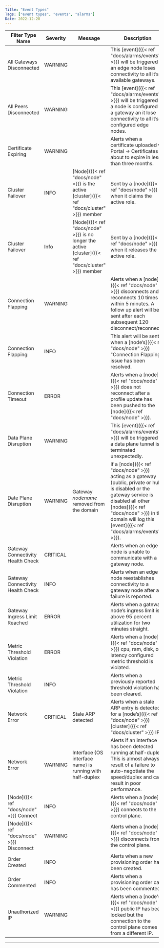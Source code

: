 ```yaml
---
Title: "Event Types"
Tags: ["event types", "events", "alarms"]
Date: 2022-12-28
---
```


| Filter Type Name                           | Severity | Message                                                                                              | Description                                                                                                                                                                                                                                        |
| ------------------------------------------ | -------- | ---------------------------------------------------------------------------------------------------- | -------------------------------------------------------------------------------------------------------------------------------------------------------------------------------------------------------------------------------------------------- |
| All Gateways Disconnected                  | WARNING  |                                                                                                      | This [event]({{< ref "docs/alarms/events" >}}) will be triggered if an edge node loses connectivity to all it’s available gateways.                                                                                                                |
| All Peers Disconnected                     | WARNING  |                                                                                                      | This [event]({{< ref "docs/alarms/events" >}}) will be triggered if a node is configured as a gateway an it lose connectivity to all it’s configured edge nodes.                                                                                   |
| Certificate Expiring                       | WARNING  |                                                                                                      | Alerts when a certificate uploaded via Portal → Certificates is about to expire in less than three months.                                                                                                                                         |
| Cluster Failover                           | INFO     | [Node]({{< ref "docs/node" >}}) is the active [cluster]({{< ref "docs/cluster" >}}) member           | Sent by a [node]({{< ref "docs/node" >}}) when it claims the active role.                                                                                                                                                                          |
| Cluster Failover                           | Info     | [Node]({{< ref "docs/node" >}}) is no longer the active [cluster]({{< ref "docs/cluster" >}}) member | Sent by a [node]({{< ref "docs/node" >}}) when it releases the active role.                                                                                                                                                                        |
| Connection Flapping                        | WARNING  |                                                                                                      | Alerts when a [node]({{< ref "docs/node" >}}) disconnects and reconnects 10 times within 5 minutes. A follow up alert will be sent after each subsequent 120 disconnect/reconnects.                                                                |
| Connection Flapping                        | INFO     |                                                                                                      | This alert will be sent when a [node’s]({{< ref "docs/node" >}}) "Connection Flapping" issue has been resolved.                                                                                                                                    |
| Connection Timeout                         | ERROR    |                                                                                                      | Alerts when a [node]({{< ref "docs/node" >}}) does not reconnect after a profile update has been pushed to the [node]({{< ref "docs/node" >}}).                                                                                                    |
| Data Plane Disruption                      | WARNING  |                                                                                                      | This [event]({{< ref "docs/alarms/events" >}}) will be triggered if a data plane tunnel is terminated unexpectedly.                                                                                                                                |
| Date Plane Disruption                      | WARNING  | Gateway _nodename_ removed from the domain                                                           | If a [node]({{< ref "docs/node" >}}) acting as a gateway (public, private or hub) is disabled or the gateway service is disabled all other [nodes]({{< ref "docs/node" >}}) in the domain will log this [event]({{< ref "docs/alarms/events" >}}). |
| Gateway Connectivity Health Check          | CRITICAL |                                                                                                      | Alerts when an edge node is unable to communicate with a gateway node.                                                                                                                                                                             |
| Gateway Connectivity Health Check          | INFO     |                                                                                                      | Alerts when an edge node reestablishes connectivity to a gateway node after a failure is reported.                                                                                                                                                 |
| Gateway Ingress Limit Reached              | ERROR    |                                                                                                      | Alerts when a gateway node’s ingress limit is above 95 percent utilization for two minutes straight.                                                                                                                                               |
| Metric Threshold Violation                 | ERROR    |                                                                                                      | Alerts when a [node]({{< ref "docs/node" >}}) cpu, ram, disk, or latency configured metric threshold is violated.                                                                                                                                  |
| Metric Threshold Violation                 | INFO     |                                                                                                      | Alerts when a previously reported threshold violation has been cleared.                                                                                                                                                                            |
| Network Error                              | CRITICAL | Stale ARP detected                                                                                   | Alerts when a stale ARP entry is detected for a [node’s]({{< ref "docs/node" >}}) [cluster]({{< ref "docs/cluster" >}}) IP.                                                                                                                        |
| Network Error                              | WARNING  | Interface {OS interface name} is running with half-duplex                                            | Alerts if an interface has been detected running at half-duplex. This is almost always a result of a failure to auto-negotiate the speed/duplex and can result in poor performance.                                                                |
| [Node]({{< ref "docs/node" >}}) Connect    | INFO     |                                                                                                      | Alerts when a [node]({{< ref "docs/node" >}}) connects to the control plane.                                                                                                                                                                       |
| [Node]({{< ref "docs/node" >}}) Disconnect | WARNING  |                                                                                                      | Alerts when a [node]({{< ref "docs/node" >}}) disconnects from the control plane.                                                                                                                                                                  |
| Order Created                              | INFO     |                                                                                                      | Alerts when a new provisioning order has been created.                                                                                                                                                                                             |
| Order Commented                            | INFO     |                                                                                                      | Alerts when a provisioning order case has been commented.                                                                                                                                                                                          |
| Unauthorized IP                            | WARNING  |                                                                                                      | Alerts when a [node's]({{< ref "docs/node" >}}) public IP has been locked but the connection to the control plane comes from a different IP.                                                                                                       |

---
